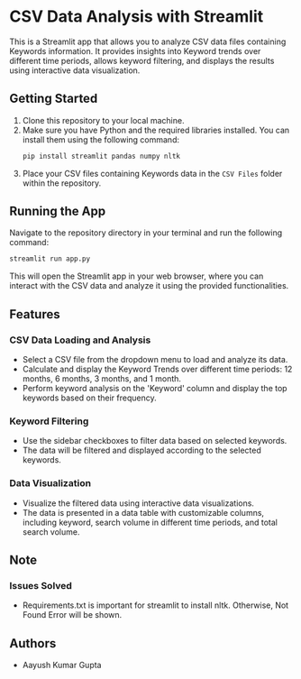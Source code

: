 # CSV Data Analysis with Streamlit

This is a Streamlit app that allows you to analyze CSV data files containing Keywords information. It provides insights into Keyword trends over different time periods, allows keyword filtering, and displays the results using interactive data visualization.

## Getting Started

1. Clone this repository to your local machine.
2. Make sure you have Python and the required libraries installed. You can install them using the following command:
   ```bash
   pip install streamlit pandas numpy nltk
   ```
3. Place your CSV files containing Keywords data in the `CSV Files` folder within the repository.

## Running the App

Navigate to the repository directory in your terminal and run the following command:
```bash
streamlit run app.py
```

This will open the Streamlit app in your web browser, where you can interact with the CSV data and analyze it using the provided functionalities.

## Features

### CSV Data Loading and Analysis

- Select a CSV file from the dropdown menu to load and analyze its data.
- Calculate and display the Keyword Trends over different time periods: 12 months, 6 months, 3 months, and 1 month.
- Perform keyword analysis on the 'Keyword' column and display the top keywords based on their frequency.

### Keyword Filtering

- Use the sidebar checkboxes to filter data based on selected keywords.
- The data will be filtered and displayed according to the selected keywords.

### Data Visualization

- Visualize the filtered data using interactive data visualizations.
- The data is presented in a data table with customizable columns, including keyword, search volume in different time periods, and total search volume.

## Note

### Issues Solved
- Requirements.txt is important for streamlit to install nltk. Otherwise, Not Found Error will be shown.

## Authors

- Aayush Kumar Gupta